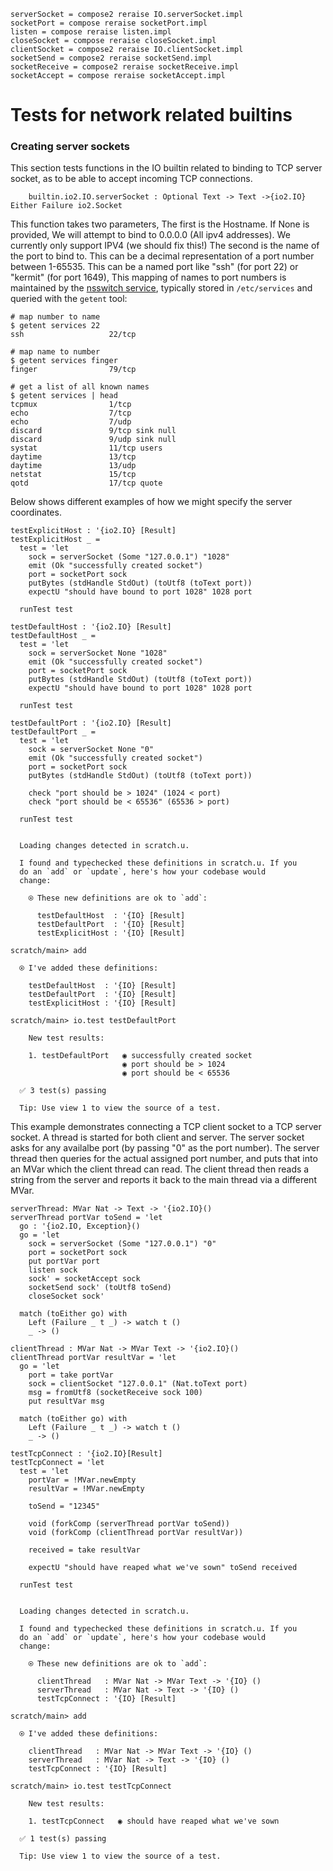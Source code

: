 ``` unison
serverSocket = compose2 reraise IO.serverSocket.impl
socketPort = compose reraise socketPort.impl
listen = compose reraise listen.impl
closeSocket = compose reraise closeSocket.impl
clientSocket = compose2 reraise IO.clientSocket.impl
socketSend = compose2 reraise socketSend.impl
socketReceive = compose2 reraise socketReceive.impl
socketAccept = compose reraise socketAccept.impl
```

# Tests for network related builtins

### Creating server sockets

This section tests functions in the IO builtin related to binding to
TCP server socket, as to be able to accept incoming TCP connections.

``` 
    builtin.io2.IO.serverSocket : Optional Text -> Text ->{io2.IO} Either Failure io2.Socket
```

This function takes two parameters, The first is the Hostname. If None
is provided, We will attempt to bind to 0.0.0.0 (All ipv4
addresses). We currently only support IPV4 (we should fix this\!)
The second is the name of the port to bind to. This can be
a decimal representation of a port number between 1-65535. This can be
a named port like "ssh" (for port 22) or "kermit" (for port 1649),
This mapping of names to port numbers is maintained by the [nsswitch
service](https://en.wikipedia.org/wiki/Name_Service_Switch), typically
stored in `/etc/services` and queried with the `getent` tool:

``` 
# map number to name
$ getent services 22
ssh                   22/tcp

# map name to number
$ getent services finger
finger                79/tcp

# get a list of all known names
$ getent services | head
tcpmux                1/tcp
echo                  7/tcp
echo                  7/udp
discard               9/tcp sink null
discard               9/udp sink null
systat                11/tcp users
daytime               13/tcp
daytime               13/udp
netstat               15/tcp
qotd                  17/tcp quote
```

Below shows different examples of how we might specify the server coordinates.

``` unison
testExplicitHost : '{io2.IO} [Result]
testExplicitHost _ =
  test = 'let
    sock = serverSocket (Some "127.0.0.1") "1028"
    emit (Ok "successfully created socket")
    port = socketPort sock
    putBytes (stdHandle StdOut) (toUtf8 (toText port))
    expectU "should have bound to port 1028" 1028 port

  runTest test

testDefaultHost : '{io2.IO} [Result]
testDefaultHost _ =
  test = 'let
    sock = serverSocket None "1028"
    emit (Ok "successfully created socket")
    port = socketPort sock
    putBytes (stdHandle StdOut) (toUtf8 (toText port))
    expectU "should have bound to port 1028" 1028 port

  runTest test

testDefaultPort : '{io2.IO} [Result]
testDefaultPort _ =
  test = 'let
    sock = serverSocket None "0"
    emit (Ok "successfully created socket")
    port = socketPort sock
    putBytes (stdHandle StdOut) (toUtf8 (toText port))

    check "port should be > 1024" (1024 < port)
    check "port should be < 65536" (65536 > port)

  runTest test
```

``` ucm

  Loading changes detected in scratch.u.

  I found and typechecked these definitions in scratch.u. If you
  do an `add` or `update`, here's how your codebase would
  change:
  
    ⍟ These new definitions are ok to `add`:
    
      testDefaultHost  : '{IO} [Result]
      testDefaultPort  : '{IO} [Result]
      testExplicitHost : '{IO} [Result]

```
``` ucm
scratch/main> add

  ⍟ I've added these definitions:
  
    testDefaultHost  : '{IO} [Result]
    testDefaultPort  : '{IO} [Result]
    testExplicitHost : '{IO} [Result]

scratch/main> io.test testDefaultPort

    New test results:
  
    1. testDefaultPort   ◉ successfully created socket
                         ◉ port should be > 1024
                         ◉ port should be < 65536
  
  ✅ 3 test(s) passing
  
  Tip: Use view 1 to view the source of a test.

```
This example demonstrates connecting a TCP client socket to a TCP server socket. A thread is started for both client and server. The server socket asks for any availalbe port (by passing "0" as the port number). The server thread then queries for the actual assigned port number, and puts that into an MVar which the client thread can read. The client thread then reads a string from the server and reports it back to the main thread via a different MVar.

``` unison
serverThread: MVar Nat -> Text -> '{io2.IO}()
serverThread portVar toSend = 'let
  go : '{io2.IO, Exception}()
  go = 'let
    sock = serverSocket (Some "127.0.0.1") "0"
    port = socketPort sock
    put portVar port
    listen sock
    sock' = socketAccept sock
    socketSend sock' (toUtf8 toSend)
    closeSocket sock'

  match (toEither go) with
    Left (Failure _ t _) -> watch t ()
    _ -> ()

clientThread : MVar Nat -> MVar Text -> '{io2.IO}()
clientThread portVar resultVar = 'let
  go = 'let
    port = take portVar
    sock = clientSocket "127.0.0.1" (Nat.toText port)
    msg = fromUtf8 (socketReceive sock 100)
    put resultVar msg

  match (toEither go) with
    Left (Failure _ t _) -> watch t ()
    _ -> ()

testTcpConnect : '{io2.IO}[Result]
testTcpConnect = 'let
  test = 'let
    portVar = !MVar.newEmpty
    resultVar = !MVar.newEmpty

    toSend = "12345"

    void (forkComp (serverThread portVar toSend))
    void (forkComp (clientThread portVar resultVar))

    received = take resultVar

    expectU "should have reaped what we've sown" toSend received

  runTest test

```

``` ucm

  Loading changes detected in scratch.u.

  I found and typechecked these definitions in scratch.u. If you
  do an `add` or `update`, here's how your codebase would
  change:
  
    ⍟ These new definitions are ok to `add`:
    
      clientThread   : MVar Nat -> MVar Text -> '{IO} ()
      serverThread   : MVar Nat -> Text -> '{IO} ()
      testTcpConnect : '{IO} [Result]

```
``` ucm
scratch/main> add

  ⍟ I've added these definitions:
  
    clientThread   : MVar Nat -> MVar Text -> '{IO} ()
    serverThread   : MVar Nat -> Text -> '{IO} ()
    testTcpConnect : '{IO} [Result]

scratch/main> io.test testTcpConnect

    New test results:
  
    1. testTcpConnect   ◉ should have reaped what we've sown
  
  ✅ 1 test(s) passing
  
  Tip: Use view 1 to view the source of a test.

```
